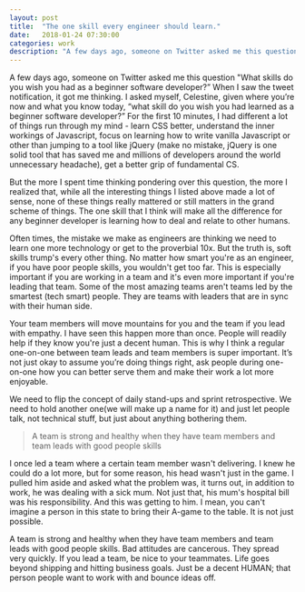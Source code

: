 ```yaml
---
layout: post
title:  "The one skill every engineer should learn."
date:   2018-01-24 07:30:00
categories: work
description: "A few days ago, someone on Twitter asked me this question "What skills do you wish you had as a beginner software developer?” When I saw the tweet notification, it got me thinking."
---
```


A few days ago, someone on Twitter asked me this question "What skills do you wish you had as a beginner software developer?” When I saw the tweet notification, it got me thinking. I asked myself, Celestine, given where you’re now and what you know today, “what skill do you wish you had learned as a beginner software developer?” For the first 10 minutes, I had different a lot of things run through my mind - learn CSS better, understand the inner workings of Javascript, focus on learning how to write vanilla Javascript or other than jumping to a tool like jQuery (make no mistake, jQuery is one solid tool that has saved me and millions of developers around the world unnecessary headache), get a better grip of fundamental CS. 

But the more I spent time thinking pondering over this question, the more I realized that, while all the interesting things I listed above made a lot of sense, none of these things really mattered or still matters in the grand scheme of things. The one skill that I think will make all the difference for any beginner developer is learning how to deal and relate to other humans. 

Often times, the mistake we make as engineers are thinking we need to learn one more technology or get to the proverbial 10x. But the truth is, soft skills trump's every other thing. No matter how smart you're as an engineer, if you have poor people skills, you wouldn't get too far. This is especially important if you are working in a team and it's even more important if you're leading that team. Some of the most amazing teams aren't teams led by the smartest (tech smart) people. They are teams with leaders that are in sync with their human side.

Your team members will move mountains for you and the team if you lead with empathy. I have seen this happen more than once. People will readily help if they know you're just a decent human. This is why I think a regular one-on-one between team leads and team members is super important. It’s not just okay to assume you’re doing things right, ask people during one-on-one how you can better serve them and make their work a lot more enjoyable. 

We need to flip the concept of daily stand-ups and sprint retrospective. We need to hold another one(we will make up a name for it) and just let people talk, not technical stuff, but just about anything bothering them.

> A team is strong and healthy when they have team members and team leads with good people skills

I once led a team where a certain team member wasn't delivering. I knew he could do a lot more, but for some reason, his head wasn't just in the game. I pulled him aside and asked what the problem was, it turns out, in addition to work, he was dealing with a sick mum. Not just that, his mum's hospital bill was his responsibility. And this was getting to him. I mean, you can't imagine a person in this state to bring their A-game to the table. It is not just possible.

A team is strong and healthy when they have team members and team leads with good people skills. Bad attitudes are cancerous. They spread very quickly. If you lead a team, be nice to your teammates. Life goes beyond shipping and hitting business goals. Just be a decent HUMAN; that person people want to work with and bounce ideas off. 